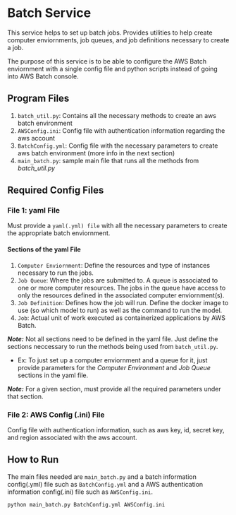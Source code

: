 # Batch Service
This service helps to set up batch jobs. Provides utilities to help create computer enviornments, job queues, and job definitions necessary to create a job.

The purpose of this service is to be able to configure the AWS Batch enviornment with a single config file and python scripts instead of going into AWS Batch console.

## Program Files
1. ```batch_util.py```: Contains all the necessary methods to create an aws batch environment 
2. ```AWSConfig.ini```: Config file with authentication information regarding the aws account
3. ```BatchConfig.yml```: Config file with the necessary parameters to create aws batch environment (more info in the next section)
4. ```main_batch.py```: sample main file that runs all the methods from *batch_util.py*

## Required Config Files
### File 1: yaml File
Must provide a ```yaml(.yml) file``` with all the necessary parameters to create the appropriate batch enviornment. 
#### Sections of the yaml File
1. ```Computer Enviornment```: Define the resources and type of instances necessary to run the jobs. 
2. ```Job Queue```: Where the jobs are submitted to. A queue is associated to one or more computer resources. The jobs in the queue have access to only the resources defined in the associated computer enviornment(s). 
3. ```Job Definition```: Defines how the job will run. Define the docker image to use (so which model to run) as well as the command to run the model. 
4. ```Job```: Actual unit of work executed as containerized applications by AWS Batch.

***Note:*** Not all sections need to be defined in the yaml file. Just define the sections neccessary to run the methods being used from ```batch_util.py```. 
- Ex: To just set up a computer enviornment and a queue for it, just provide parameters for the *Computer Environment* and *Job Queue* sections in the yaml file. 

***Note:*** For a given section, must provide all the required parameters under that section. 
### File 2: AWS Config (.ini) File
Config file with authentication information, such as aws key, id, secret key, and region associated with the aws account.

## How to Run
The main files needed are ```main_batch.py``` and a batch information config(.yml) file such as ```BatchConfig.yml``` and a AWS authentication information config(.ini) file such as ```AWSConfig.ini```. 

```
python main_batch.py BatchConfig.yml AWSConfig.ini
```

